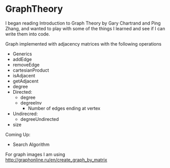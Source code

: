 # GraphTheory
I began reading Introduction to Graph Theory by Gary Chartrand and Ping Zhang, and wanted to play with some of the things I learned and see if I can write them into code.

Graph implemented with adjacency matrices with the following operations
 * Generics
 * addEdge
 * removeEdge
 * cartesianProduct
 * isAdjacent
 * getAdjacent
 * degree
  * Directed:
    * degree
    * degreeInv
      * Number of edges ending at vertex
  * Undirecred:
    * degreeUndirected
  * size

Coming Up:
 * Search Algorithm


For graph images I am using
http://graphonline.ru/en/create_graph_by_matrix
